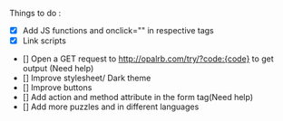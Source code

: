 Things to do :

- [X] Add JS functions and onclick="" in respective tags
- [X] Link scripts
- [] Open a GET request to http://opalrb.com/try/?code:{code} to get output (Need help)
- [] Improve stylesheet/ Dark theme
- [] Improve buttons
- [] Add action and method attribute in the form tag(Need help)
- [] Add more puzzles and in different languages
